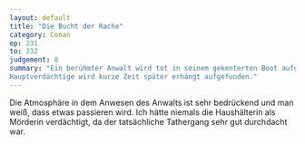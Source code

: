 ```yaml
---
layout: default
title: "Die Bucht der Rache"
category: Conan
ep: 231
to: 232
judgement: 8
summary: "Ein berühmter Anwalt wird tot in seinem gekenterten Boot aufgefunden. Die Indizien sprechen für einen Mord. Aber der
Hauptverdächtige wird kurze Zeit später erhängt aufgefunden."
---
```


Die Atmosphäre in dem Anwesen des Anwalts ist sehr bedrückend und man weiß, dass etwas passieren wird. Ich hätte niemals
die Haushälterin als Mörderin verdächtigt, da der tatsächliche Tathergang sehr gut durchdacht war.